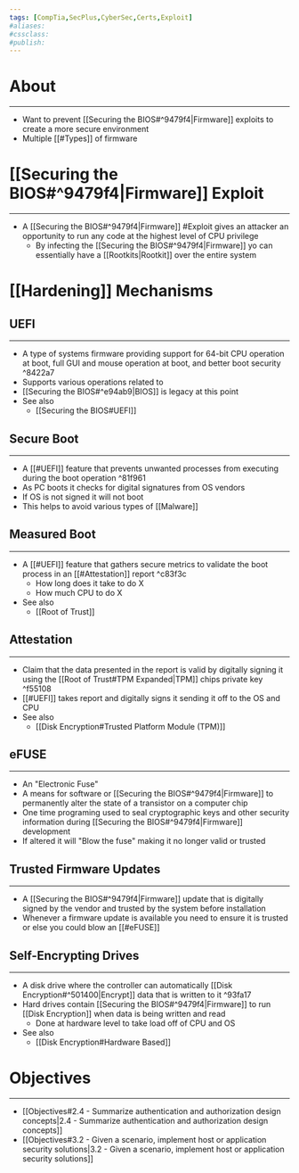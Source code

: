 ```yaml
---
tags: [CompTia,SecPlus,CyberSec,Certs,Exploit]
#aliases:
#cssclass:
#publish:
---
```


# About
---
- Want to prevent [[Securing the BIOS#^9479f4|Firmware]] exploits to create a more secure environment
- Multiple [[#Types]] of firmware

# [[Securing the BIOS#^9479f4|Firmware]] Exploit
---
- A [[Securing the BIOS#^9479f4|Firmware]] #Exploit gives an attacker an opportunity to run any code at the highest level of CPU privilege
	- By infecting the [[Securing the BIOS#^9479f4|Firmware]] yo can essentially have a [[Rootkits|Rootkit]] over the entire system

# [[Hardening]] Mechanisms

## UEFI
---
- A type of systems firmware providing support for 64-bit CPU operation at boot, full GUI and mouse operation at boot, and better boot security ^8422a7
- Supports various operations related to
- [[Securing the BIOS#^e94ab9|BIOS]] is legacy at this point
- See also 
	- [[Securing the BIOS#UEFI]]

## Secure Boot
---
- A [[#UEFI]] feature that prevents unwanted processes from executing during the boot operation ^81f961
- As PC boots it checks for digital signatures from OS vendors
- If OS is not signed it will not boot
- This helps to avoid various types of [[Malware]]

## Measured Boot
---
- A [[#UEFI]] feature that gathers secure metrics to validate the boot process in an [[#Attestation]] report ^c83f3c
	- How long does it take to do X
	- How much CPU to do X
- See also
	- [[Root of Trust]]

## Attestation
---
- Claim that the data presented in the report is valid by digitally signing it using the [[Root of Trust#TPM Expanded|TPM]] chips private key ^f55108
- [[#UEFI]] takes report and digitally signs it sending it off to the OS and CPU
- See also 
	- [[Disk Encryption#Trusted Platform Module (TPM)]]

## eFUSE
---
- An "Electronic Fuse"
- A means for software or [[Securing the BIOS#^9479f4|Firmware]] to permanently alter the state of a transistor on a computer chip
- One time programing used to seal cryptographic keys and other security information during [[Securing the BIOS#^9479f4|Firmware]] development
- If altered it will "Blow the fuse" making it no longer valid or trusted

## Trusted Firmware Updates
---
- A [[Securing the BIOS#^9479f4|Firmware]] update that is digitally signed by the vendor and trusted by the system before installation
- Whenever a firmware update is available you need to ensure it is trusted or else you could blow an [[#eFUSE]]

## Self-Encrypting Drives
---
- A disk drive where the controller can automatically [[Disk Encryption#^501400|Encrypt]] data that is written to it ^93fa17
- Hard drives contain [[Securing the BIOS#^9479f4|Firmware]] to run [[Disk Encryption]] when data is being written and read
	- Done at hardware level to take load off of CPU and OS
- See also
	- [[Disk Encryption#Hardware Based]]

# Objectives
---
- [[Objectives#2.4 - Summarize authentication and authorization design concepts|2.4 - Summarize authentication and authorization design concepts]]
- [[Objectives#3.2 - Given a scenario, implement host or application security solutions|3.2 - Given a scenario, implement host or application security solutions]]